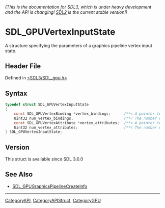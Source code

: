 ###### (This is the documentation for SDL3, which is under heavy development and the API is changing! [SDL2](https://wiki.libsdl.org/SDL2/) is the current stable version!)
# SDL_GPUVertexInputState

A structure specifying the parameters of a graphics pipeline vertex input state.

## Header File

Defined in [<SDL3/SDL_gpu.h>](https://github.com/libsdl-org/SDL/blob/main/include/SDL3/SDL_gpu.h)

## Syntax

```c
typedef struct SDL_GPUVertexInputState
{
    const SDL_GPUVertexBinding *vertex_bindings;      /**< A pointer to an array of vertex binding descriptions. */
    Uint32 num_vertex_bindings;                       /**< The number of vertex binding descriptions in the above array. */
    const SDL_GPUVertexAttribute *vertex_attributes;  /**< A pointer to an array of vertex attribute descriptions. */
    Uint32 num_vertex_attributes;                     /**< The number of vertex attribute descriptions in the above array. */
} SDL_GPUVertexInputState;
```

## Version

This struct is available since SDL 3.0.0

## See Also

- [SDL_GPUGraphicsPipelineCreateInfo](SDL_GPUGraphicsPipelineCreateInfo)

----
[CategoryAPI](CategoryAPI), [CategoryAPIStruct](CategoryAPIStruct), [CategoryGPU](CategoryGPU)

